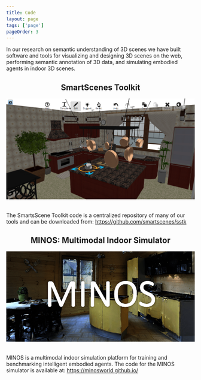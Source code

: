 ```yaml
---
title: Code
layout: page
tags: ['page']
pageOrder: 3
---
```


In our research on semantic understanding of 3D scenes we have built software and tools for visualizing and designing 3D scenes on the web, performing semantic annotation of 3D data, and simulating embodied agents in indoor 3D scenes.

<div style="text-align: center;">
<h2>SmartScenes Toolkit</h2>
<img src="/images/scene_editor.png" style="width: 800px;">
</div>
<br>

The SmartsScene Toolkit code is a centralized repository of many of our tools and can be downloaded from: https://github.com/smartscenes/sstk

<div style="text-align: center;">
<h2>MINOS: Multimodal Indoor Simulator</h2>
<img src="/images/minos.png" style="width: 800px;">
</div>
<br>

MINOS is a multimodal indoor simulation platform for training and benchmarking intelligent embodied agents.  The code for the MINOS simulator is available at: https://minosworld.github.io/
